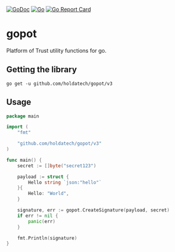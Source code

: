 [![GoDoc](https://godoc.org/github.com/holdatech/gopot/v2?status.svg)](https://pkg.go.dev/github.com/holdatech/gopot/v2)
[![Go](https://github.com/holdatech/gopot/workflows/Go/badge.svg)](https://github.com/holdatech/gopot/actions)
[![Go Report Card](https://goreportcard.com/badge/github.com/holdatech/gopot)](https://goreportcard.com/report/github.com/holdatech/gopot)

# gopot
Platform of Trust utility functions for go.

## Getting the library

```
go get -u github.com/holdatech/gopot/v3
```

## Usage

```go
package main

import (
	"fmt"

	"github.com/holdatech/gopot/v3"
)

func main() {
	secret := []byte("secret123")

	payload := struct {
		Hello string `json:"hello"`
	}{
		Hello: "World",
	}

	signature, err := gopot.CreateSignature(payload, secret)
	if err != nil {
		panic(err)
	}

	fmt.Println(signature)
}

```
